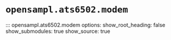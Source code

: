 # `opensampl.ats6502.modem`

::: opensampl.ats6502.modem
    options:
      show_root_heading: false
      show_submodules: true
      show_source: true
